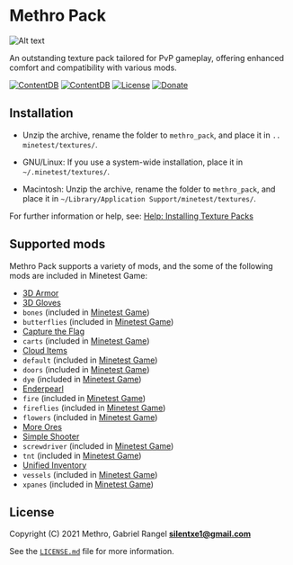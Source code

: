 # Methro Pack

![Alt text](https://media.giphy.com/media/54R7biruQjHPPeRnNE/giphy.gif)

An outstanding texture pack tailored for PvP gameplay, offering enhanced comfort and compatibility with various mods.

[![ContentDB](https://content.minetest.net/packages/Methro/methro_pack/shields/title/)](https://content.minetest.net/packages/Methro/methro_pack/)
[![ContentDB](https://content.minetest.net/packages/Methro/methro_pack/shields/downloads/)](https://content.minetest.net/packages/Methro/methro_pack/)
[![License](https://licensebuttons.net/l/by-sa/4.0/88x31.png)](https://creativecommons.org/licenses/by-sa/4.0/)
[![Donate](https://liberapay.com/assets/widgets/donate.svg)](https://liberapay.com/Methro/donate)

## Installation

- Unzip the archive, rename the folder to `methro_pack`, and place it in `.. minetest/textures/`.

- GNU/Linux: If you use a system-wide installation, place it in `~/.minetest/textures/`.

- Macintosh: Unzip the archive, rename the folder to `methro_pack`, and place it in `~/Library/Application Support/minetest/textures/`.

For further information or help, see: [Help: Installing Texture Packs](https://wiki.minetest.net/Help:Installing_Texture_Packs)

## Supported mods

Methro Pack supports a variety of mods, and the some of the following mods are included in Minetest Game:

- [3D Armor](https://github.com/minetest-mods/3d_armor)
- [3D Gloves](https://github.com/sirrobzeroone/3d_armor_gloves)
- `bones` (included in [Minetest Game](https://github.com/minetest/minetest_game))
- `butterflies` (included in [Minetest Game](https://github.com/minetest/minetest_game))
- [Capture the Flag](https://github.com/MT-CTF/capturetheflag)
- `carts` (included in [Minetest Game](https://github.com/minetest/minetest_game))
- [Cloud Items](https://github.com/minetest-mods/cloud_items)
- `default` (included in [Minetest Game](https://github.com/minetest/minetest_game))
- `doors` (included in [Minetest Game](https://github.com/minetest/minetest_game))
- `dye` (included in [Minetest Game](https://github.com/minetest/minetest_game))
- [Enderpearl](https://gitlab.com/zughy-friends-minetest/enderpearl)
- `fire` (included in [Minetest Game](https://github.com/minetest/minetest_game))
- `fireflies` (included in [Minetest Game](https://github.com/minetest/minetest_game))
- `flowers` (included in [Minetest Game](https://github.com/minetest/minetest_game))
- [More Ores](https://github.com/minetest-mods/moreores)
- [Simple Shooter](https://github.com/stujones11/shooter)
- `screwdriver` (included in [Minetest Game](https://github.com/minetest/minetest_game))
- `tnt` (included in [Minetest Game](https://github.com/minetest/minetest_game))
- [Unified Inventory](https://github.com/minetest-mods/unified_inventory)
- `vessels` (included in [Minetest Game](https://github.com/minetest/minetest_game))
- `xpanes` (included in [Minetest Game](https://github.com/minetest/minetest_game))


## License

Copyright (C) 2021 Methro, Gabriel Rangel **silentxe1@gmail.com**

See the [`LICENSE.md`](https://github.com/minetest-texture-packs/methro_pack/blob/main/LICENSE.md) file for more information.
